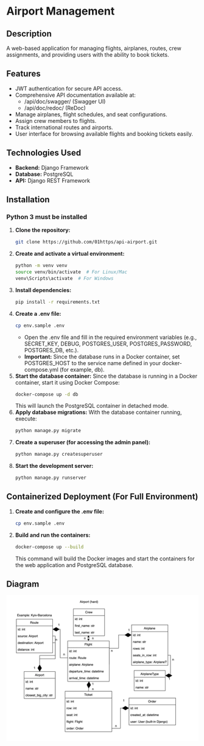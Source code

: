 # Airport Management

## Description
A web-based application for managing flights, airplanes, routes, crew assignments,
and providing users with the ability to book tickets.

## Features
- JWT authentication for secure API access.
- Comprehensive API documentation available at:
   - /api/doc/swagger/ (Swagger UI)
   - /api/doc/redoc/ (ReDoc)
- Manage airplanes, flight schedules, and seat configurations.
- Assign crew members to flights.
- Track international routes and airports.
- User interface for browsing available flights and booking tickets easily.

## Technologies Used
- **Backend:** Django Framework
- **Database:** PostgreSQL
- **API:** Django REST Framework

## Installation
### Python 3 must be installed
1. **Clone the repository:**
   ```bash
   git clone https://github.com/01https/api-airport.git
2. **Create and activate a virtual environment:**
   ```bash
   python -m venv venv
   source venv/bin/activate  # For Linux/Mac
   venv\Scripts\activate  # For Windows
3. **Install dependencies:**
    ```bash
   pip install -r requirements.txt
4. **Create a .env file:**
   ```bash
   cp env.sample .env
   ```
   - Open the .env file and fill in the required environment variables
   (e.g., SECRET_KEY, DEBUG, POSTGRES_USER, POSTGRES_PASSWORD, POSTGRES_DB, etc.).
   - **Important:** Since the database runs in a Docker container, set
   POSTGRES_HOST to the service name defined in your docker-compose.yml (for example, db).
5. **Start the database container:** Since the database is running
in a Docker container, start it using Docker Compose:
   ```bash
   docker-compose up -d db
   ```
   This will launch the PostgreSQL container in detached mode.
6. **Apply database migrations:** With the database container running, execute:
    ```bash
   python manage.py migrate
7. **Create a superuser (for accessing the admin panel):**
   ```bash
   python manage.py createsuperuser
8. **Start the development server:**
    ```bash
   python manage.py runserver
   
## Containerized Deployment (For Full Environment)

1. **Create and configure the .env file:**
   ```bash
   cp env.sample .env
2. **Build and run the containers:**
   ```bash
   docker-compose up --build
   ```
   This command will build the Docker images and start the
   containers for the web application and PostgreSQL database.

## Diagram
![API Structure](static/diagram.webp)
